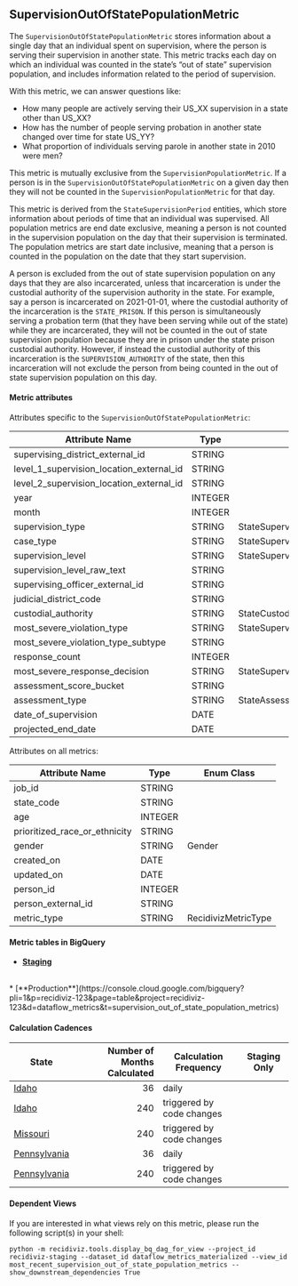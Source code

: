 ## SupervisionOutOfStatePopulationMetric

The `SupervisionOutOfStatePopulationMetric` stores information about a single day that an individual spent on supervision, where the person is serving their supervision in another state. This metric tracks each day on which an individual was counted in the state’s “out of state” supervision population, and includes information related to the period of supervision. 

With this metric, we can answer questions like:

- How many people are actively serving their US_XX supervision in a state other than US_XX?
- How has the number of people serving probation in another state changed over time for state US_YY?
- What proportion of individuals serving parole in another state in 2010 were men?

This metric is mutually exclusive from the `SupervisionPopulationMetric`. If a person is in the `SupervisionOutOfStatePopulationMetric` on a given day then they will not be counted in the `SupervisionPopulationMetric` for that day.

This metric is derived from the `StateSupervisionPeriod` entities, which store information about periods of time that an individual was supervised. All population metrics are end date exclusive, meaning a person is not counted in the supervision population on the day that their supervision is terminated. The population metrics are start date inclusive, meaning that a person is counted in the population on the date that they start supervision.

A person is excluded from the out of state supervision population on any days that they are also incarcerated, unless that incarceration is under the custodial authority of the supervision authority in the state. For example, say a person is incarcerated on 2021-01-01, where the custodial authority of the incarceration is the `STATE_PRISON`. If this person is simultaneously serving a probation term (that they have been serving while out of the state) while they are incarcerated, they will not be counted in the out of state supervision population because they are in prison under the state prison custodial authority. However, if instead the custodial authority of this incarceration is the `SUPERVISION_AUTHORITY` of the state, then this incarceration will not exclude the person from being counted in the out of state supervision population on this day. 


#### Metric attributes
Attributes specific to the `SupervisionOutOfStatePopulationMetric`:

|           **Attribute Name**           |**Type**|             **Enum Class**              |
|----------------------------------------|--------|-----------------------------------------|
|supervising_district_external_id        |STRING  |                                         |
|level_1_supervision_location_external_id|STRING  |                                         |
|level_2_supervision_location_external_id|STRING  |                                         |
|year                                    |INTEGER |                                         |
|month                                   |INTEGER |                                         |
|supervision_type                        |STRING  |StateSupervisionPeriodSupervisionType    |
|case_type                               |STRING  |StateSupervisionCaseType                 |
|supervision_level                       |STRING  |StateSupervisionLevel                    |
|supervision_level_raw_text              |STRING  |                                         |
|supervising_officer_external_id         |STRING  |                                         |
|judicial_district_code                  |STRING  |                                         |
|custodial_authority                     |STRING  |StateCustodialAuthority                  |
|most_severe_violation_type              |STRING  |StateSupervisionViolationType            |
|most_severe_violation_type_subtype      |STRING  |                                         |
|response_count                          |INTEGER |                                         |
|most_severe_response_decision           |STRING  |StateSupervisionViolationResponseDecision|
|assessment_score_bucket                 |STRING  |                                         |
|assessment_type                         |STRING  |StateAssessmentType                      |
|date_of_supervision                     |DATE    |                                         |
|projected_end_date                      |DATE    |                                         |


Attributes on all metrics:

|     **Attribute Name**      |**Type**|  **Enum Class**   |
|-----------------------------|--------|-------------------|
|job_id                       |STRING  |                   |
|state_code                   |STRING  |                   |
|age                          |INTEGER |                   |
|prioritized_race_or_ethnicity|STRING  |                   |
|gender                       |STRING  |Gender             |
|created_on                   |DATE    |                   |
|updated_on                   |DATE    |                   |
|person_id                    |INTEGER |                   |
|person_external_id           |STRING  |                   |
|metric_type                  |STRING  |RecidivizMetricType|


#### Metric tables in BigQuery

* [**Staging**](https://console.cloud.google.com/bigquery?pli=1&p=recidiviz-staging&page=table&project=recidiviz-staging&d=dataflow_metrics&t=supervision_out_of_state_population_metrics)
<br/>
* [**Production**](https://console.cloud.google.com/bigquery?pli=1&p=recidiviz-123&page=table&project=recidiviz-123&d=dataflow_metrics&t=supervision_out_of_state_population_metrics)
<br/>

#### Calculation Cadences

|                 **State**                  |**Number of Months Calculated**|**Calculation Frequency**|**Staging Only**|
|--------------------------------------------|------------------------------:|-------------------------|----------------|
|[Idaho](../../states/idaho.md)              |                             36|daily                    |                |
|[Idaho](../../states/idaho.md)              |                            240|triggered by code changes|                |
|[Missouri](../../states/missouri.md)        |                            240|triggered by code changes|                |
|[Pennsylvania](../../states/pennsylvania.md)|                             36|daily                    |                |
|[Pennsylvania](../../states/pennsylvania.md)|                            240|triggered by code changes|                |


#### Dependent Views

If you are interested in what views rely on this metric, please run the following script(s) in your shell:

```python -m recidiviz.tools.display_bq_dag_for_view --project_id recidiviz-staging --dataset_id dataflow_metrics_materialized --view_id most_recent_supervision_out_of_state_population_metrics --show_downstream_dependencies True```


